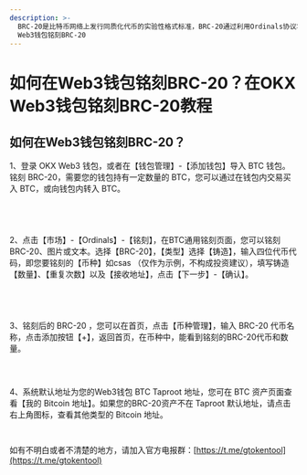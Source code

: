 ```yaml
---
description: >-
  BRC-20是比特币网络上发行同质化代币的实验性格式标准，BRC-20通过利用Ordinals协议将铭文设置为JSON数据格式来部署代币合约、铸造和转移代币,您可以通过以下步骤，在OKX
  Web3钱包铭刻BRC-20
---
```


# 如何在Web3钱包铭刻BRC-20？在OKX Web3钱包铭刻BRC-20教程

## 如何在Web3钱包铭刻BRC-20？

1、登录 OKX Web3 钱包，或者在【钱包管理】-【添加钱包】导入 BTC 钱包。铭刻 BRC-20，需要您的钱包持有一定数量的 BTC，您可以通过在钱包内交易买入 BTC，或向钱包内转入 BTC。

<figure><img src="../.gitbook/assets/20242201409566065.jpg" alt=""><figcaption></figcaption></figure>

<figure><img src="../.gitbook/assets/20242201409566065 (1).jpg" alt=""><figcaption></figcaption></figure>

<figure><img src="../.gitbook/assets/20242201409566065 (2).jpg" alt=""><figcaption></figcaption></figure>

<figure><img src="../.gitbook/assets/20242201409566065 (3).jpg" alt=""><figcaption></figcaption></figure>

2、点击【市场】-【Ordinals】-【铭刻】，在BTC通用铭刻页面，您可以铭刻 BRC-20、图片或文本。选择【BRC-20】，【类型】选择【铸造】，输入四位代币代码，即您要铭刻的【币种】如csas （仅作为示例，不构成投资建议），填写铸造【数量】、【重复次数】以及【接收地址】，点击【下一步】-【确认】。

<figure><img src="../.gitbook/assets/20242201409566065 (4).jpg" alt=""><figcaption></figcaption></figure>

<figure><img src="../.gitbook/assets/20242201409566065 (5).jpg" alt=""><figcaption></figcaption></figure>

<figure><img src="../.gitbook/assets/20242201409566065 (6).jpg" alt=""><figcaption></figcaption></figure>

<figure><img src="../.gitbook/assets/20242201409566065 (7).jpg" alt=""><figcaption></figcaption></figure>

3、铭刻后的 BRC-20 ，您可以在首页，点击【币种管理】，输入 BRC-20 代币名称，点击添加按钮【+】，返回首页，在币种中，能看到铭刻的BRC-20代币和数量。

<figure><img src="../.gitbook/assets/20242201409566065 (8).jpg" alt=""><figcaption></figcaption></figure>

<figure><img src="../.gitbook/assets/20242201409566065 (9).jpg" alt=""><figcaption></figcaption></figure>

<figure><img src="../.gitbook/assets/20242201409566065 (10).jpg" alt=""><figcaption></figcaption></figure>

4、系统默认地址为您的Web3钱包 BTC Taproot 地址，您可在 BTC 资产页面查看【我的 Bitcoin 地址】。如果您的BRC-20资产不在 Taproot 默认地址，请点击右上角图标，查看其他类型的 Bitcoin 地址。

<figure><img src="../.gitbook/assets/20242201409566065 (11).jpg" alt=""><figcaption></figcaption></figure>

<figure><img src="../.gitbook/assets/20242201409566065 (12).jpg" alt=""><figcaption></figcaption></figure>

如有不明白或者不清楚的地方，请加入官方电报群：[https://t.me/gtokentool](https://t.me/gtokentool)
